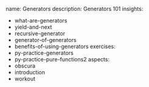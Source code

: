 name: Generators
description: Generators 101
insights:
  - what-are-generators
  - yield-and-next
  - recursive-generator
  - generator-of-generators
  - benefits-of-using-generators
exercises:
  - py-practice-generators
  - py-practice-pure-functions2
aspects:
  - obscura
  - introduction
  - workout
 
